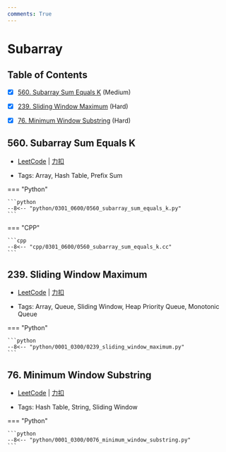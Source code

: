 ```yaml
---
comments: True
---
```


# Subarray

## Table of Contents

- [x] [560. Subarray Sum Equals K](#560-subarray-sum-equals-k) (Medium)
- [x] [239. Sliding Window Maximum](#239-sliding-window-maximum) (Hard)
- [x] [76. Minimum Window Substring](#76-minimum-window-substring) (Hard)


## 560. Subarray Sum Equals K

-    [LeetCode](https://leetcode.com/problems/subarray-sum-equals-k/) | [力扣](https://leetcode.cn/problems/subarray-sum-equals-k/)

-   Tags: Array, Hash Table, Prefix Sum

=== "Python"

    ```python
    --8<-- "python/0301_0600/0560_subarray_sum_equals_k.py"
    ```

=== "CPP"

    ```cpp
    --8<-- "cpp/0301_0600/0560_subarray_sum_equals_k.cc"
    ```



## 239. Sliding Window Maximum

-    [LeetCode](https://leetcode.com/problems/sliding-window-maximum/) | [力扣](https://leetcode.cn/problems/sliding-window-maximum/)

-   Tags: Array, Queue, Sliding Window, Heap Priority Queue, Monotonic Queue

=== "Python"

    ```python
    --8<-- "python/0001_0300/0239_sliding_window_maximum.py"
    ```



## 76. Minimum Window Substring

-    [LeetCode](https://leetcode.com/problems/minimum-window-substring/) | [力扣](https://leetcode.cn/problems/minimum-window-substring/)

-   Tags: Hash Table, String, Sliding Window

=== "Python"

    ```python
    --8<-- "python/0001_0300/0076_minimum_window_substring.py"
    ```
